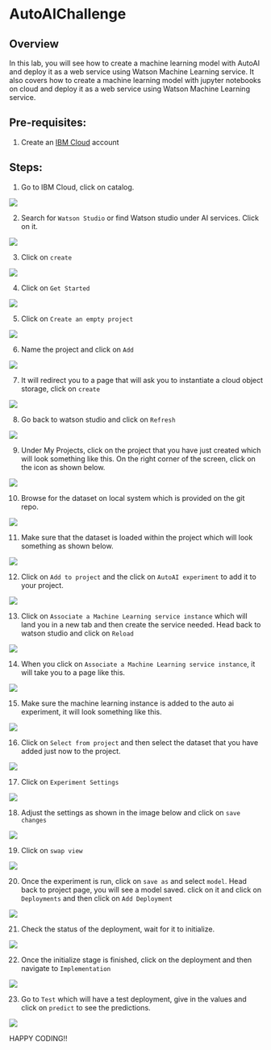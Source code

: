 # AutoAIChallenge

## Overview

In this lab, you will see how to create a machine learning model with AutoAI and deploy it as a web service using Watson Machine Learning service. It also covers how to create a machine learning model with jupyter notebooks on cloud and deploy it as a web service using Watson Machine Learning service. 

## Pre-requisites:

1. Create an [IBM Cloud](https://cloud.ibm.com/login) account

## Steps:

1. Go to IBM Cloud, click on catalog.

![](img/1.png)

2. Search for ``Watson Studio`` or find Watson studio under AI services. Click on it.

![](img/2.png)

3. Click on ``create``

![](img/3.png)

4. Click on ``Get Started``

![](img/4.png)

5. Click on ``Create an empty project``

![](img/5.png)

6. Name the project and click on ``Add``

![](img/6.png)

7. It will redirect you to a page that will ask you to instantiate a cloud object storage, click on ``create``

![](img/7.png)

8. Go back to watson studio and click on ``Refresh``

![](img/8.png)

9. Under My Projects, click on the project that you have just created which will look something like this. On the right corner of the screen, click on the icon as shown below.

![](img/9.png)

10. Browse for the dataset on local system which is provided on the git repo.

![](img/10.png)

11. Make sure that the dataset is loaded within the project which will look something as shown below.

![](img/11.png)

12. Click on ``Add to project`` and the click on ``AutoAI experiment`` to add it to your project.

![](img/12.png)

13. Click on ``Associate a Machine Learning service instance`` which will land you in a new tab and then create the service needed. Head back to watson studio and click on ``Reload``

![](img/13.png)

14. When you click on ``Associate a Machine Learning service instance``, it will take you to a page like this.

![](img/14.png)

15. Make sure the machine learning instance is added to the auto ai experiment, it will look something like this.

![](img/15.png)

16. Click on ``Select from project`` and then select the dataset that you have added just now to the project.

![](img/16.png)

17. Click on ``Experiment Settings``

![](img/17.png)

18. Adjust the settings as shown in the image below and click on ``save changes``

![](img/18.png)

19. Click on ``swap view``

![](img/19.png)

20. Once the experiment is run, click on ``save as`` and select ``model``. Head back to project page, you will see a model saved. click on it and click on ``Deployments`` and then click on ``Add Deployment``

![](img/20.png)

21. Check the status of the deployment, wait for it to initialize.

![](img/21.png)

22. Once the initialize stage is finished, click on the deployment and then navigate to ``Implementation``

![](img/22.png)

23. Go to ``Test`` which will have a test deployment, give in the values and click on ``predict`` to see the predictions.

![](img/23.png)


HAPPY CODING!!
